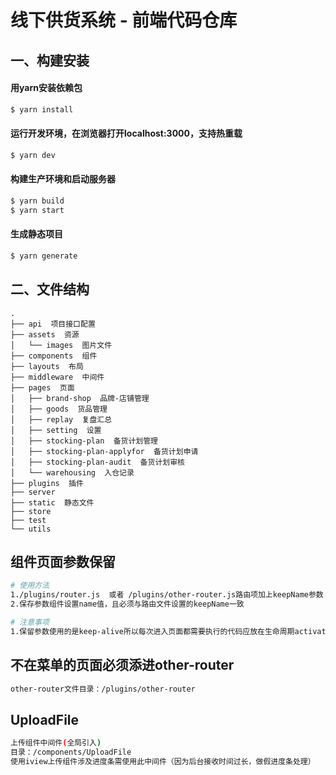 # 线下供货系统 - 前端代码仓库


## 一、构建安装

#### 用yarn安装依赖包

``` bash
$ yarn install
```

#### 运行开发环境，在浏览器打开localhost:3000，支持热重载

``` bash
$ yarn dev
```

#### 构建生产环境和启动服务器

``` bash
$ yarn build
$ yarn start
```

#### 生成静态项目

``` bash
$ yarn generate
```

## 二、文件结构
```shell
.
├── api  项目接口配置
├── assets  资源
│   └── images  图片文件
├── components  组件
├── layouts  布局
├── middleware  中间件
├── pages  页面
│   ├── brand-shop  品牌-店铺管理
│   ├── goods  货品管理
│   ├── replay  复盘汇总
│   ├── setting  设置
│   ├── stocking-plan  备货计划管理
│   ├── stocking-plan-applyfor  备货计划申请
│   ├── stocking-plan-audit  备货计划审核
│   └── warehousing  入仓记录
├── plugins  插件
├── server
├── static  静态文件
├── store
├── test
└── utils
```

## 组件页面参数保留
``` bash
# 使用方法
1./plugins/router.js  或者 /plugins/other-router.js路由项加上keepName参数
2.保存参数组件设置name值，且必须与路由文件设置的keepName一致

# 注意事项
1.保留参数使用的是keep-alive所以每次进入页面都需要执行的代码应放在生命周期activated里而不是created/mounted
```

## 不在菜单的页面必须添进other-router
``` bash
other-router文件目录：/plugins/other-router
```

## UploadFile
``` bash
上传组件中间件(全局引入)
目录：/components/UploadFile
使用iview上传组件涉及进度条需使用此中间件（因为后台接收时间过长，做假进度条处理）
```